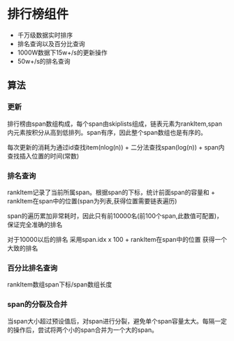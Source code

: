 # 排行榜组件

* 千万级数据实时排序
* 排名查询以及百分比查询
* 1000W数据下15w+/s的更新操作
* 50w+/s的排名查询

## 算法

### 更新

排行榜由span数组构成，每个span由skiplists组成，链表元素为rankItem,span内元素按积分从高到低排列。span有序，因此整个span数组也是有序的。

每次更新的消耗为通过id查找item(nlog(n)) + 二分法查找span(log(n)) + span内查找插入位置的时间(常数)

### 排名查询

rankItem记录了当前所属span。根据span的下标，统计前面span的容量和 + rankItem在span中的位置(span为列表,获得位置需要链表遍历)

span的遍历累加非常耗时，因此只有前10000名(前100个span,此数值可配置)，保证完全准确的排名

对于10000以后的排名 采用span.idx x 100 + rankItem在span中的位置 获得一个大致的排名


### 百分比排名查询

rankItem数组span下标/span数组长度

### span的分裂及合并

当span大小超过预设值后，对span进行分裂，避免单个span容量太大。每隔一定的操作后，尝试将两个小的span合并为一个大的span。